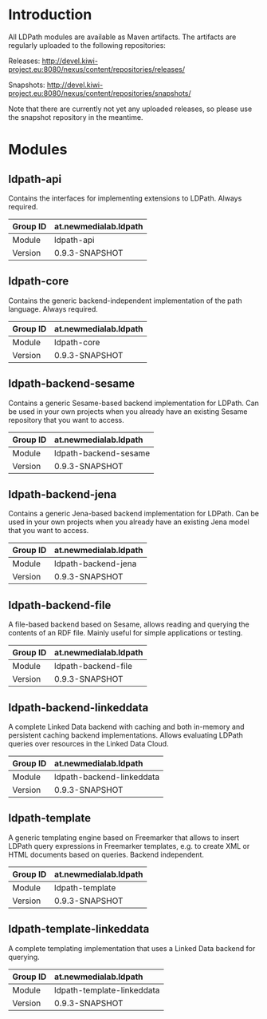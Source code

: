 # Introduction #

All LDPath modules are available as Maven artifacts. The artifacts are regularly uploaded to the following repositories:

Releases:
http://devel.kiwi-project.eu:8080/nexus/content/repositories/releases/

Snapshots:
http://devel.kiwi-project.eu:8080/nexus/content/repositories/snapshots/

Note that there are currently not yet any uploaded releases, so please use the snapshot repository in the meantime.

# Modules #

## ldpath-api ##

Contains the interfaces for implementing extensions to LDPath. Always required.

| Group ID | at.newmedialab.ldpath |
|:---------|:----------------------|
| Module   | ldpath-api            |
| Version  | 0.9.3-SNAPSHOT        |


## ldpath-core ##

Contains the generic backend-independent implementation of the path language. Always required.

| Group ID | at.newmedialab.ldpath |
|:---------|:----------------------|
| Module   | ldpath-core           |
| Version  | 0.9.3-SNAPSHOT        |


## ldpath-backend-sesame ##

Contains a generic Sesame-based backend implementation for LDPath. Can be used in your own projects when you already have an existing Sesame repository that you want to access.


| Group ID | at.newmedialab.ldpath |
|:---------|:----------------------|
| Module   | ldpath-backend-sesame |
| Version  | 0.9.3-SNAPSHOT        |

## ldpath-backend-jena ##

Contains a generic Jena-based backend implementation for LDPath. Can be used in your own projects when you already have an existing Jena model that you want to access.


| Group ID | at.newmedialab.ldpath |
|:---------|:----------------------|
| Module   | ldpath-backend-jena   |
| Version  | 0.9.3-SNAPSHOT        |

## ldpath-backend-file ##

A file-based backend based on Sesame, allows reading and querying the contents of an RDF file. Mainly useful for simple applications or testing.

| Group ID | at.newmedialab.ldpath |
|:---------|:----------------------|
| Module   | ldpath-backend-file   |
| Version  | 0.9.3-SNAPSHOT        |

## ldpath-backend-linkeddata ##

A complete Linked Data backend with caching and both in-memory and persistent caching backend implementations. Allows evaluating LDPath queries over resources in the Linked Data Cloud.


| Group ID | at.newmedialab.ldpath |
|:---------|:----------------------|
| Module   | ldpath-backend-linkeddata |
| Version  | 0.9.3-SNAPSHOT        |


## ldpath-template ##

A generic templating engine based on Freemarker that allows to insert LDPath query expressions in Freemarker templates, e.g. to create XML or HTML documents based on queries. Backend independent.


| Group ID | at.newmedialab.ldpath |
|:---------|:----------------------|
| Module   | ldpath-template       |
| Version  | 0.9.3-SNAPSHOT        |

## ldpath-template-linkeddata ##

A complete templating implementation that uses a Linked Data backend for querying.


| Group ID | at.newmedialab.ldpath |
|:---------|:----------------------|
| Module   | ldpath-template-linkeddata |
| Version  | 0.9.3-SNAPSHOT        |